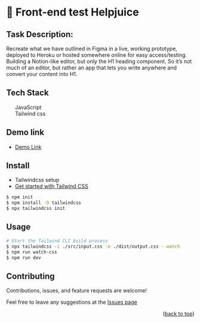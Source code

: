# 📖 Front-end test Helpjuice <a name="about-project"></a>

## Task Description:
Recreate what we have outlined in Figma in a live, working prototype, deployed to Heroku or hosted somewhere online for easy access/testing. 
Building a Notion-like editor, but only the H1 heading component. So it’s not much of an editor, but rather an app that lets you write anywhere and convert your content into H1. 


## Tech Stack <a name="tech-stack"></a>

<ul>
  <summary>JavaScript</summary>
  <summary>Tailwind css</summary>
</ul>


 ## Demo link
  <ul>
    <li><a href="https://front-end-test-helpjuice.vercel.app/">Demo Link</a></li>
   </ul>
  
## Install

- Tailwindcss setup
 - [Get started with Tailwind CSS](https://tailwindcss.com/docs/installation)

```bash 
$ npm init
$ npm install -D tailwindcss
$ npx tailwindcss init
```

## Usage

```bash 
# Start the Tailwind CLI build process
$ npx tailwindcss -i ./src/input.css -o ./dist/output.css --watch
$ npm run watch-css
$ npm run dev
```

## Contributing <a name="contributing"></a>

Contributions, issues, and feature requests are welcome!

Feel free to leave any suggestions at the [Issues page](https://github.com/BenMukebo/front-end-test-helpjuice/issues)

<p align="right">(<a href="#readme-top">back to top</a>)</p>



